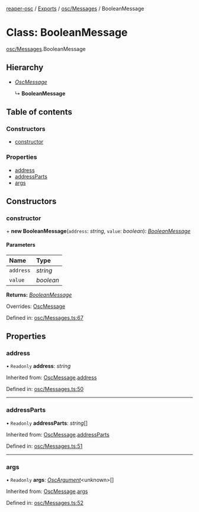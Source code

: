[reaper-osc](../README.md) / [Exports](../modules.md) / [osc/Messages](../modules/osc_messages.md) / BooleanMessage

# Class: BooleanMessage

[osc/Messages](../modules/osc_messages.md).BooleanMessage

## Hierarchy

- [*OscMessage*](osc_messages.oscmessage.md)

  ↳ **BooleanMessage**

## Table of contents

### Constructors

- [constructor](osc_messages.booleanmessage.md#constructor)

### Properties

- [address](osc_messages.booleanmessage.md#address)
- [addressParts](osc_messages.booleanmessage.md#addressparts)
- [args](osc_messages.booleanmessage.md#args)

## Constructors

### constructor

\+ **new BooleanMessage**(`address`: *string*, `value`: *boolean*): [*BooleanMessage*](osc_messages.booleanmessage.md)

#### Parameters

| Name | Type |
| :------ | :------ |
| `address` | *string* |
| `value` | *boolean* |

**Returns:** [*BooleanMessage*](osc_messages.booleanmessage.md)

Overrides: [OscMessage](osc_messages.oscmessage.md)

Defined in: [osc/Messages.ts:67](https://github.com/LykaiosNZ/reaper-osc.js/blob/7ba97a3/src/osc/Messages.ts#L67)

## Properties

### address

• `Readonly` **address**: *string*

Inherited from: [OscMessage](osc_messages.oscmessage.md).[address](osc_messages.oscmessage.md#address)

Defined in: [osc/Messages.ts:50](https://github.com/LykaiosNZ/reaper-osc.js/blob/7ba97a3/src/osc/Messages.ts#L50)

___

### addressParts

• `Readonly` **addressParts**: *string*[]

Inherited from: [OscMessage](osc_messages.oscmessage.md).[addressParts](osc_messages.oscmessage.md#addressparts)

Defined in: [osc/Messages.ts:51](https://github.com/LykaiosNZ/reaper-osc.js/blob/7ba97a3/src/osc/Messages.ts#L51)

___

### args

• `Readonly` **args**: [*OscArgument*](osc_messages.oscargument.md)<unknown\>[]

Inherited from: [OscMessage](osc_messages.oscmessage.md).[args](osc_messages.oscmessage.md#args)

Defined in: [osc/Messages.ts:52](https://github.com/LykaiosNZ/reaper-osc.js/blob/7ba97a3/src/osc/Messages.ts#L52)
